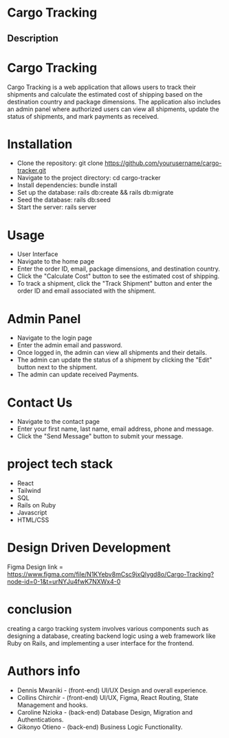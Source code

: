 # Cargo Tracking

## Description

# Cargo Tracking
Cargo Tracking is a web application that allows users to track their shipments and calculate the estimated cost of shipping based on the destination country and package dimensions. The application also includes an admin panel where authorized users can view all shipments, update the status of shipments, and mark payments as received.

# Installation
- Clone the repository: git clone https://github.com/yourusername/cargo-tracker.git
- Navigate to the project directory: cd cargo-tracker
- Install dependencies: bundle install
- Set up the database: rails db:create && rails db:migrate
- Seed the database: rails db:seed
- Start the server: rails server

# Usage
- User Interface
- Navigate to the home page
- Enter the order ID, email, package dimensions, and destination country.
- Click the "Calculate Cost" button to see the estimated cost of shipping.
- To track a shipment, click the "Track Shipment" button and enter the order ID and email associated with the shipment.

# Admin Panel
- Navigate to the login page
- Enter the admin email and password.
- Once logged in, the admin can view all shipments and their details.
- The admin can update the status of a shipment by clicking the "Edit" button next to the shipment.
- The admin can update  received Payments.

# Contact Us
- Navigate to the contact page
- Enter your first name, last name, email address, phone and message.
- Click the "Send Message" button to submit your message.

# project tech stack
- React
- Tailwind
- SQL 
- Rails on Ruby
- Javascript
- HTML/CSS

# Design Driven Development

Figma Design link = https://www.figma.com/file/N1KYebv8mCsc9jxQlygd8o/Cargo-Tracking?node-id=0-1&t=urNYJu4fwK7NXWx4-0

# conclusion
creating a cargo tracking system involves various components such as designing a database, creating backend logic using a web framework like Ruby on Rails, and implementing a user interface for the frontend.

# Authors info
* Dennis Mwaniki - (front-end) UI/UX Design and overall experience.
* Collins Chirchir - (front-end) UI/UX, Figma, React Routing, State Management and hooks.
* Caroline Nzioka - (back-end) Database Design, Migration and Authentications.
* Gikonyo Otieno - (back-end) Business Logic Functionality.
